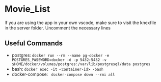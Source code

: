 # Movie_List
If you are using the app in your own vscode, make sure to visit the knexfile in the server folder.
Uncomment the necessary lines
## Useful Commands

- postgres: `docker run --rm --name pg-docker -e POSTGRES_PASSWORD=docker -d -p 5432:5432 -v $HOME/docker/volumes/postgres:/var/lib/postgresql/data postgres`
- bash: `docker exec -it <container-id> -bash`
- docker-compose: ` docker-compose down --rmi all`